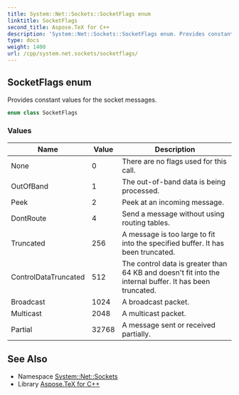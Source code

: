 ```yaml
---
title: System::Net::Sockets::SocketFlags enum
linktitle: SocketFlags
second_title: Aspose.TeX for C++
description: 'System::Net::Sockets::SocketFlags enum. Provides constant values for the socket messages in C++.'
type: docs
weight: 1400
url: /cpp/system.net.sockets/socketflags/
---
```

## SocketFlags enum


Provides constant values for the socket messages.

```cpp
enum class SocketFlags
```

### Values

| Name | Value | Description |
| --- | --- | --- |
| None | 0 | There are no flags used for this call. |
| OutOfBand | 1 | The out-of-band data is being processed. |
| Peek | 2 | Peek at an incoming message. |
| DontRoute | 4 | Send a message without using routing tables. |
| Truncated | 256 | A message is too large to fit into the specified buffer. It has been truncated. |
| ControlDataTruncated | 512 | The control data is greater than 64 KB and doesn't fit into the internal buffer. It has been truncated. |
| Broadcast | 1024 | A broadcast packet. |
| Multicast | 2048 | A multicast packet. |
| Partial | 32768 | A message sent or received partially. |

## See Also

* Namespace [System::Net::Sockets](../)
* Library [Aspose.TeX for C++](../../)
